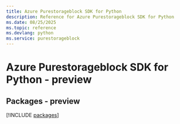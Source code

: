 ```yaml
---
title: Azure Purestorageblock SDK for Python
description: Reference for Azure Purestorageblock SDK for Python
ms.date: 08/25/2025
ms.topic: reference
ms.devlang: python
ms.service: purestorageblock
---
```

# Azure Purestorageblock SDK for Python - preview
## Packages - preview
[!INCLUDE [packages](purestorageblock-index.md)]